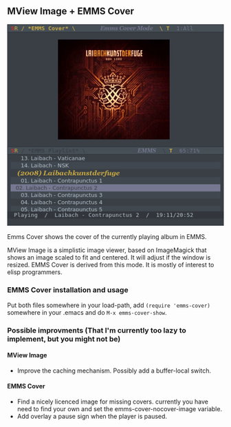 <h2>MView Image + EMMS Cover</h2>

![screenshot](https://github.com/sabof/mview-image-and-emms-cover/raw/master/screenshot.png)

Emms Cover shows the cover of the currently playing album in EMMS.

MView Image is a simplistic image viewer, based on ImageMagick that shows an
image scaled to fit and centered. It will adjust if the window is resized. EMMS
Cover is derived from this mode. It is mostly of interest to elisp programmers.

<h3>EMMS Cover installation and usage</h3>

Put both files somewhere in your load-path, add `(require 'emms-cover)` somewhere
in your .emacs and do `M-x emms-cover-show`.

<h3>Possible improvments (That I'm currently too lazy to implement, but you might not be)</h3>
<h4>MView Image</h4>

* Improve the caching mechanism. Possibly add a buffer-local switch.

<h4>EMMS Cover</h4>

* Find a nicely licenced image for missing covers. currently you have need to
find your own and set the emms-cover-nocover-image variable.
* Add overlay a pause sign when the player is paused.